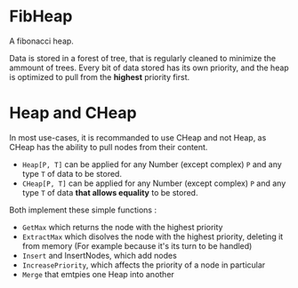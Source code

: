 # FibHeap

A fibonacci heap.

Data is stored in a forest of tree, that is regularly cleaned to minimize the ammount of trees. 
Every bit of data stored has its own priority, and the heap is optimized to pull from the **highest** priority first.

# Heap and CHeap

In most use-cases, it is recommanded to use CHeap and not Heap, as CHeap has the ability to pull nodes from their content.

* `Heap[P, T]` can be applied for any Number (except complex) `P` and any type `T` of data to be stored.
* `CHeap[P, T]` can be applied for any Number (except complex) `P` and any type `T` of data **that allows equality** to be stored.

Both implement these simple functions : 
* `GetMax` which returns the node with the highest priority
* `ExtractMax` which disolves the node with the highest priority, deleting it from memory (For example because it's its turn to be handled)
* `Insert` and InsertNodes, which add nodes
* `IncreasePriority`, which affects the priority of a node in particular
* `Merge` that emtpies one Heap into another
